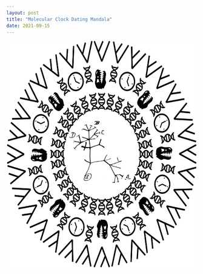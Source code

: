 ```yaml
---
layout: post
title: "Molecular Clock Dating Mandala"
date: 2021-09-15
---
```


<p style="text-align:center;"><img src="/img/photo10.jpg" height="600" width="600"></p>	
